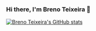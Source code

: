 ### Hi there, I'm Breno Teixeira 👋

[![Breno Teixeira's GitHub stats](https://github-readme-stats.vercel.app/api?username=BrenoTeixeira)](https://github.com/BrenoTeixeira/github-readme-stats/theme=great-gatsby)
<!--
**BrenoTeixeira/BrenoTeixeira** is a ✨ _special_ ✨ repository because its `README.md` (this file) appears on your GitHub profile.

Here are some ideas to get you started:

- 🔭 I’m currently working on ...
- 🌱 I’m currently learning ...
- 👯 I’m looking to collaborate on ...
- 🤔 I’m looking for help with ...
- 💬 Ask me about ...
- 📫 How to reach me: ...
- 😄 Pronouns: ...
- ⚡ Fun fact: ...
-->
